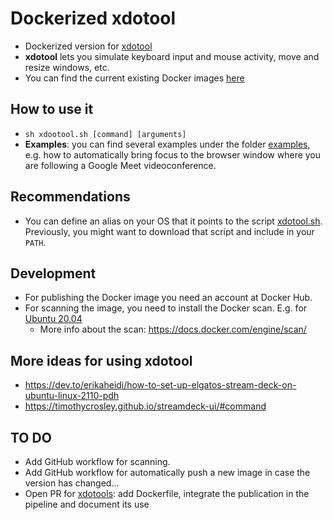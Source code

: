 # Dockerized xdotool
- Dockerized version for [xdotool](https://github.com/jordansissel/xdotool)
- **xdotool** lets you simulate keyboard input and mouse activity, move and resize windows, etc.
- You can find the current existing Docker images [here](https://hub.docker.com/repository/docker/islomar/xdotool)

## How to use it
- `sh xdootool.sh [command] [arguments]`
- **Examples**: you can find several examples under the folder [examples](./examples/), e.g. how to automatically bring focus to the browser window where you are following a Google Meet videoconference.

## Recommendations
- You can define an alias on your OS that it points to the script [xdotool.sh](xdotool.sh). Previously, you might want to download that script and include in your `PATH`.

## Development
- For publishing the Docker image you need an account at Docker Hub.
- For scanning the image, you need to install the Docker scan. E.g. for [Ubuntu 20.04](https://ubuntu.pkgs.org/20.04/docker-ce-amd64/docker-scan-plugin_0.7.0~ubuntu-focal_amd64.deb.html)
    - More info about the scan: https://docs.docker.com/engine/scan/

## More ideas for using xdotool
- https://dev.to/erikaheidi/how-to-set-up-elgatos-stream-deck-on-ubuntu-linux-2110-pdh
- https://timothycrosley.github.io/streamdeck-ui/#command

## TO DO
- Add GitHub workflow for scanning.
- Add GitHub workflow for automatically push a new image in case the version has changed...
- Open PR for [xdotools](https://github.com/jordansissel/xdotool): add Dockerfile, integrate the publication in the pipeline and document its use